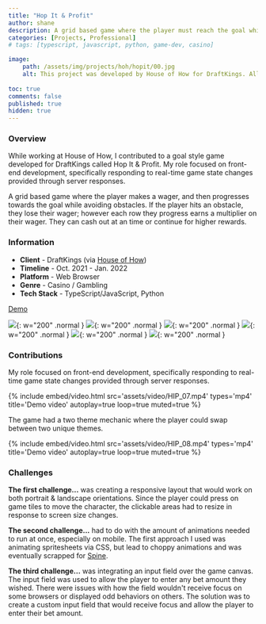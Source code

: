 ```yaml
---
title: "Hop It & Profit"
author: shane
description: A grid based game where the player must reach the goal while avoiding obstacles.
categories: [Projects, Professional]
# tags: [typescript, javascript, python, game-dev, casino]

image:
    path: /assets/img/projects/hoh/hopit/00.jpg
    alt: This project was developed by House of How for DraftKings. All rights to the game and its assets belong to DraftKings.
  
toc: true
comments: false
published: true
hidden: true
---
```


### Overview
While working at House of How, I contributed to a goal style game developed for DraftKings called Hop It & Profit. My role focused on front-end development, specifically responding to real-time game state changes provided through server responses.

A grid based game where the player makes a wager, and then progresses towards the goal while avoiding obstacles. If the player hits an obstacle, they lose their wager; however each row they progress earns a multiplier on their wager. They can cash out at an time or continue for higher rewards.

### Information
- **Client** - DraftKings (via [House of How](https://houseofhow.com/))
- **Timeline** - Oct. 2021 - Jan. 2022
- **Platform** - Web Browser
- **Genre** - Casino / Gambling
- **Tech Stack** - TypeScript/JavaScript, Python

[Demo](https://casino.draftkings.com/games/5e413a6d-d52b-4ade-81d9-9e9d8e794762/draftkings-hop-it--profit/demo)

![](/assets/img/projects/hoh/hopit/01.jpg){: w="200" .normal }
![](/assets/img/projects/hoh/hopit/02.jpg){: w="200" .normal }
![](/assets/img/projects/hoh/hopit/04.jpg){: w="200" .normal }
![](/assets/img/projects/hoh/hopit/03.jpg){: w="200" .normal }
![](/assets/img/projects/hoh/hopit/05.jpg){: w="200" .normal }
![](/assets/img/projects/hoh/hopit/06.jpg){: w="200" .normal }


### Contributions
My role focused on front-end development, specifically responding to real-time game state changes provided through server responses.



{%
  include embed/video.html
  src='assets/video/HIP_07.mp4'
  types='mp4'
  title='Demo video'
  autoplay=true
  loop=true
  muted=true
%}

The game had a two theme mechanic where the player could swap between two unique themes.

{%
  include embed/video.html
  src='assets/video/HIP_08.mp4'
  types='mp4'
  title='Demo video'
  autoplay=true
  loop=true
  muted=true
%}


### Challenges
__The first challenge...__ was creating a responsive layout that would work on both portrait & landscape orientations. Since the player could press on game tiles to move the character, the clickable areas had to resize in response to screen size changes.

__The second challenge...__ had to do with the amount of animations needed to run at once, especially on mobile. The first approach I used was animating spritesheets via CSS, but lead to choppy animations and was eventually scrapped for [Spine](https://esotericsoftware.com/).

__The third challenge...__ was integrating an input field over the game canvas. The input field was used to allow the player to enter any bet amount they wished. There were issues with how the field wouldn't receive focus on some browsers or displayed odd behaviors on others. The solution was to create a custom input field that would receive focus and allow the player to enter their bet amount.





